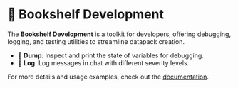 # 🔧 Bookshelf Development

The **Bookshelf Development** is a toolkit for developers, offering debugging, logging, and testing utilities to streamline datapack creation.

- **🔬 Dump**: Inspect and print the state of variables for debugging.
- **📄 Log**: Log messages in chat with different severity levels.

For more details and usage examples, check out the [documentation](https://docs.mcbookshelf.dev/en/latest/index.html).
